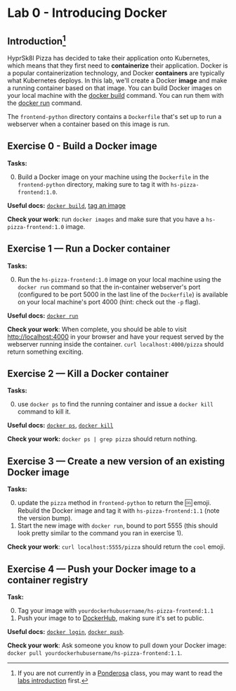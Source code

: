 # Lab 0 - Introducing Docker

## Introduction[^0]

HyprSk8l Pizza has decided to take their application onto Kubernetes, which means that they first need to **containerize** their application. Docker is a popular containerization technology, and Docker **containers** are typically what Kubernetes deploys. In this lab, we'll create a Docker **image** and make a running container based on that image. You can build Docker images on your local machine with the [docker build](https://docs.docker.com/engine/reference/commandline/build/) command. You can run them with the [docker run](https://docs.docker.com/engine/reference/run/) command.

The `frontend-python` directory contains a `Dockerfile` that's set up to run a webserver when a container based on this image is run.

## Exercise 0 - Build a Docker image

**Tasks:**

0. Build a Docker image on your machine using the `Dockerfile` in the `frontend-python` directory, making sure to tag it with `hs-pizza-frontend:1.0`.

**Useful docs:** [`docker build`](https://docs.docker.com/engine/reference/commandline/build/), [tag an image](https://docs.docker.com/engine/reference/commandline/build/#tag-an-image--t)

**Check your work**: run `docker images` and make sure that you have a `hs-pizza-frontend:1.0` image.

## Exercise 1 — Run a Docker container

**Tasks:**

0. Run the `hs-pizza-frontend:1.0` image on your local machine using the `docker run` command so that the in-container webserver's port (configured to be port 5000 in the last line of the `Dockerfile`) is available on your local machine's port 4000 (hint: check out the `-p` flag). 

**Useful docs:** [`docker run`](https://docs.docker.com/engine/reference/run/)

**Check your work**: When complete, you should be able to visit [http://localhost:4000](http://localhost:4000) in your browser and have your request served by the webserver running inside the container. `curl localhost:4000/pizza` should return something exciting.

## Exercise 2 — Kill a Docker container

**Tasks:**

0. use `docker ps` to find the running container and issue a `docker kill` command to kill it.

**Useful docs:** [`docker ps`](https://docs.docker.com/engine/reference/commandline/ps/), [`docker kill`](https://docs.docker.com/engine/reference/commandline/kill/)

**Check your work:** `docker ps | grep pizza` should return nothing.

## Exercise 3 — Create a new version of an existing Docker image

**Tasks:**

0. update the `pizza` method in `frontend-python` to return the 🆒 emoji. Rebuild the Docker image and tag it with `hs-pizza-frontend:1.1` (note the version bump).
1. Start the new image with `docker run`, bound to port 5555 (this should look pretty similar to the command you ran in exercise 1).

**Check your work**: `curl localhost:5555/pizza` should return the `cool` emoji.

## Exercise 4 — Push your Docker image to a container registry

**Task:** 

0. Tag your image with `yourdockerhubusername/hs-pizza-frontend:1.1`
1. Push your image to to [DockerHub](https://hub.docker.com/), making sure it's set to public.

**Useful docs:** [`docker login`](https://docs.docker.com/engine/reference/commandline/login/), [`docker push`](https://docs.docker.com/engine/reference/commandline/push/).

**Check your work**: Ask someone you know to pull down your Docker image: `docker pull yourdockerhubusername/hs-pizza-frontend:1.1`.

[^0]: If you are not currently in a [Ponderosa](https://ponderosa.io) class, you may want to read the [labs introduction](#todo) first.